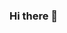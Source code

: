 ### Hi there 👋

<!--
**rolldeep/rolldeep** is a ✨ _special_ ✨ repository because its `README.md` (this file) appears on your GitHub profile.

Here are some ideas to get you started:

- 🔭 I’m currently working as a Data engineering
- 👯 I’m looking to collaborate on medicine related projects
- 💬 Ask me about Russia
- 📫 How to reach me: telegram at AlexMadeAnotherOne
- ⚡ Fun fact: I'm constantly sayng that one day I will do start-up & stand-up. 
-->
